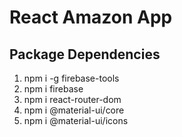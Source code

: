 # React Amazon App

## Package Dependencies

1. npm i -g firebase-tools
2. npm i firebase
3. npm i react-router-dom
4. npm i @material-ui/core
5. npm i @material-ui/icons
